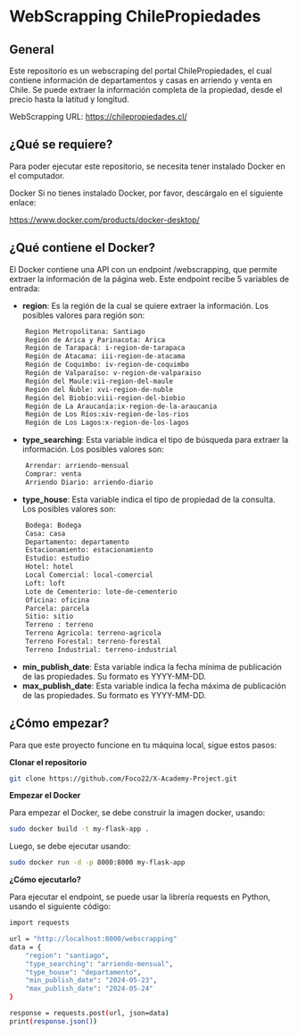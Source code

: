 # WebScrapping ChilePropiedades

## General

Este repositorio es un webscraping del portal ChilePropiedades, el cual contiene información de departamentos y casas en arriendo y venta en Chile. Se puede extraer la información completa de la propiedad, desde el precio hasta la latitud y longitud.

WebScrapping URL: https://chilepropiedades.cl/

## ¿Qué se requiere?

Para poder ejecutar este repositorio, se necesita tener instalado Docker en el computador.

Docker
Si no tienes instalado Docker, por favor, descárgalo en el siguiente enlace:

https://www.docker.com/products/docker-desktop/


## ¿Qué contiene el Docker?

El Docker contiene una API con un endpoint /webscrapping, que permite extraer la información de la página web. Este endpoint recibe 5 variables de entrada:

- **region**: Es la región de la cual se quiere extraer la información. Los posibles valores para región son:
```bash
    Region Metropolitana: Santiago
    Región de Arica y Parinacota: Arica
    Región de Tarapacá: i-region-de-tarapaca
    Región de Atacama: iii-region-de-atacama
    Región de Coquimbo: iv-region-de-coquimbo
    Región de Valparaíso: v-region-de-valparaiso  
    Región del Maule:vii-region-del-maule
    Región del Ñuble: xvi-region-de-nuble
    Región del Biobío:viii-region-del-biobio
    Región de La Araucanía:ix-region-de-la-araucania
    Región de Los Ríos:xiv-region-de-los-rios
    Región de Los Lagos:x-region-de-los-lagos
```

- **type_searching**: Esta variable indica el tipo de búsqueda para extraer la información. Los posibles valores son:
```bash
    Arrendar: arriendo-mensual
    Comprar: venta
    Arriendo Diario: arriendo-diario
```

- **type_house**: Esta variable indica el tipo de propiedad de la consulta. Los posibles valores son:
```bash
    Bodega: Bodega
    Casa: casa
    Departamento: departamento
    Estacionamiento: estacionamiento
    Estudio: estudio
    Hotel: hotel
    Local Comercial: local-comercial
    Loft: loft
    Lote de Cementerio: lote-de-cementerio
    Oficina: oficina
    Parcela: parcela
    Sitio: sitio
    Terreno : terreno
    Terreno Agricola: terreno-agricola
    Terreno Forestal: terreno-forestal
    Terreno Industrial: terreno-industrial
```

- **min_publish_date**: Esta variable indica la fecha mínima de publicación de las propiedades. Su formato es YYYY-MM-DD.
- **max_publish_date**: Esta variable indica la fecha máxima de publicación de las propiedades. Su formato es YYYY-MM-DD.

## ¿Cómo empezar?

Para que este proyecto funcione en tu máquina local, sigue estos pasos:

**Clonar el repositorio**

```bash
git clone https://github.com/Foco22/X-Academy-Project.git
```

**Empezar el Docker**

Para empezar el Docker, se debe construir la imagen docker, usando:

```bash
sudo docker build -t my-flask-app .
```

Luego, se debe ejecutar usando:

```bash
sudo docker run -d -p 8000:8000 my-flask-app
```

**¿Cómo ejecutarlo?**

Para ejecutar el endpoint, se puede usar la librería requests en Python, usando el siguiente código:

```bash
import requests

url = "http://localhost:8000/webscrapping"
data = {
    "region": "santiago",
    "type_searching": "arriendo-mensual",
    "type_house": "departamento",
    "min_publish_date": "2024-05-23",
    "max_publish_date": "2024-05-24"
}

response = requests.post(url, json=data)
print(response.json())
```
